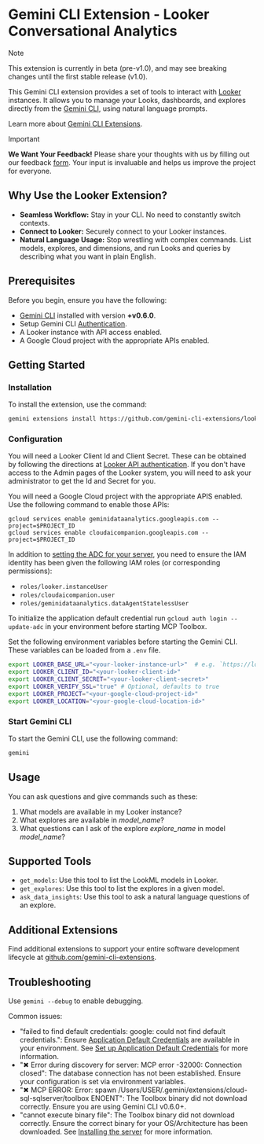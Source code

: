 # Gemini CLI Extension - Looker Conversational Analytics

> [!NOTE]
> This extension is currently in beta (pre-v1.0), and may see breaking changes until the first stable release (v1.0).

This Gemini CLI extension provides a set of tools to interact with [Looker](https://cloud.google.com/looker/docs) instances. It allows you to manage your Looks, dashboards, and explores directly from the [Gemini CLI](https://google-gemini.github.io/gemini-cli/), using natural language prompts.

Learn more about [Gemini CLI Extensions](https://github.com/google-gemini/gemini-cli/blob/main/docs/extensions/index.md).
> [!IMPORTANT]
> **We Want Your Feedback!**
> Please share your thoughts with us by filling out our feedback [form][form]. 
> Your input is invaluable and helps us improve the project for everyone.

[form]: https://docs.google.com/forms/d/e/1FAIpQLSfEGmLR46iipyNTgwTmIDJqzkAwDPXxbocpXpUbHXydiN1RTw/viewform?usp=pp_url&entry.157487=looker

## Why Use the Looker Extension?

* **Seamless Workflow:** Stay in your CLI. No need to constantly switch contexts.
* **Connect to Looker:** Securely connect to your Looker instances.
* **Natural Language Usage:** Stop wrestling with complex commands. List models, explores, and dimensions, and run Looks and queries by describing what you want in plain English.


## Prerequisites

Before you begin, ensure you have the following:

* [Gemini CLI](https://github.com/google-gemini/gemini-cli) installed with version **+v0.6.0**.
* Setup Gemini CLI [Authentication](https://github.com/google-gemini/gemini-cli/tree/main?tab=readme-ov-file#-authentication-options).
* A Looker instance with API access enabled.
* A Google Cloud project with the appropriate APIs enabled.


## Getting Started

### Installation

To install the extension, use the command:

```bash
gemini extensions install https://github.com/gemini-cli-extensions/looker-conversational-analytics
```

### Configuration

You will need a Looker Client Id and Client Secret. These can be obtained by
following the directions at [Looker API authentication](https://cloud.google.com/looker/docs/api-auth#authentication_with_an_sdk). If you
don't have access to the Admin pages of the Looker system, you will need to ask
your administrator to get the Id and Secret for you.

You will need a Google Cloud project with the appropriate APIS enabled. Use the following command to enable those APIs:
```
gcloud services enable geminidataanalytics.googleapis.com --project=$PROJECT_ID
gcloud services enable cloudaicompanion.googleapis.com --project=$PROJECT_ID
```

In addition to [setting the ADC for your server][set-adc], you need to ensure
the IAM identity has been given the following IAM roles (or corresponding
permissions):

- `roles/looker.instanceUser`
- `roles/cloudaicompanion.user`
- `roles/geminidataanalytics.dataAgentStatelessUser`

To initialize the application default credential run `gcloud auth login --update-adc`
in your environment before starting MCP Toolbox.

[set-adc]: https://cloud.google.com/docs/authentication/provide-credentials-adc

Set the following environment variables before starting the Gemini CLI. These variables can be loaded from a `.env` file.

```bash
export LOOKER_BASE_URL="<your-looker-instance-url>"  # e.g. `https://looker.example.com`. You may need to add the port, i.e. `:19999`.
export LOOKER_CLIENT_ID="<your-looker-client-id>"
export LOOKER_CLIENT_SECRET="<your-looker-client-secret>"
export LOOKER_VERIFY_SSL="true" # Optional, defaults to true
export LOOKER_PROJECT="<your-google-cloud-project-id>"
export LOOKER_LOCATION="<your-google-cloud-location-id>"
```

### Start Gemini CLI

To start the Gemini CLI, use the following command:

```bash
gemini
```

## Usage
You can ask questions and give commands such as these:

1. What models are available in my Looker instance?
2. What explores are available in *model_name*?
2. What questions can I ask of the explore *explore_name* in model *model_name*?

## Supported Tools

* `get_models`: Use this tool to list the LookML models in Looker.
* `get_explores`: Use this tool to list the explores in a given model.
* `ask_data_insights`: Use this tool to ask a natural language questions of an explore.

## Additional Extensions

Find additional extensions to support your entire software development lifecycle at [github.com/gemini-cli-extensions](https://github.com/gemini-cli-extensions).

## Troubleshooting

Use `gemini --debug` to enable debugging.

Common issues:

* "failed to find default credentials: google: could not find default credentials.": Ensure [Application Default Credentials](https://cloud.google.com/docs/authentication/gcloud) are available in your environment. See [Set up Application Default Credentials](https://cloud.google.com/docs/authentication/external/set-up-adc) for more information.
* "✖ Error during discovery for server: MCP error -32000: Connection closed": The database connection has not been established. Ensure your configuration is set via environment variables.
* "✖ MCP ERROR: Error: spawn /Users/USER/.gemini/extensions/cloud-sql-sqlserver/toolbox ENOENT": The Toolbox binary did not download correctly. Ensure you are using Gemini CLI v0.6.0+.
* "cannot execute binary file": The Toolbox binary did not download correctly. Ensure the correct binary for your OS/Architecture has been downloaded. See [Installing the server](https://googleapis.github.io/genai-toolbox/getting-started/introduction/#installing-the-server) for more information.
